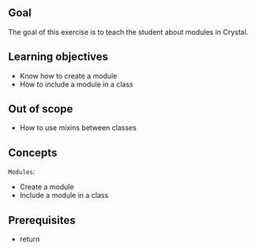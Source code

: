 ## Goal

The goal of this exercise is to teach the student about modules in Crystal.

## Learning objectives

- Know how to create a module
- How to include a module in a class

## Out of scope

- How to use mixins between classes

## Concepts

`Modules`:

- Create a module
- Include a module in a class

## Prerequisites

- return
